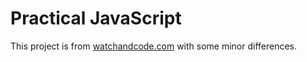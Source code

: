 # Practical JavaScript

This project is from [watchandcode.com](watchandcode.com) with some minor differences.

